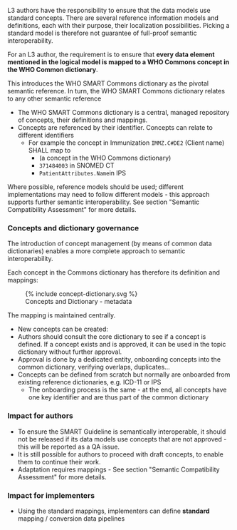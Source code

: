 L3 authors have the responsibility to ensure that the data models use standard concepts.
There are several reference information models and definitions, each with their purpose, their localization possibilities. Picking a standard model is therefore not guarantee of full-proof semantic interoperability.  

For an L3 author, the requirement is to ensure that **every data element mentioned in the logical model is mapped to a WHO Commons concept in the WHO Common dictionary**.

This introduces the WHO SMART Commons dictionary as the pivotal semantic reference. In turn, the WHO SMART Commons dictionary relates to any other semantic reference

* The WHO SMART Commons dictionary is a central, managed repository of concepts, their definitions and mappings.
* Concepts are referenced by their identifier. Concepts can relate to different identifiers
  * For example the concept in Immunization `IMMZ.C#DE2` (Client name) SHALL map to
    * (a concept in the WHO Commons dictionary)
    * `371484003` in SNOMED CT
    * `PatientAttributes.Name`in IPS
  
Where possible, reference models should be used; different implementations may need to follow different models - this approach supports further semantic interoperability.
See section "Semantic Compatibility Assessment" for more details.

### Concepts and dictionary governance
The introduction of concept management (by means of common data dictionaries) enables a more complete approach to semantic interoperability.

Each concept in the Commons dictionary has therefore its definition and mappings:
<figure style = "width:25em">
  {% include concept-dictionary.svg %}
  <figcaption>Concepts and Dictionary - metadata</figcaption>
</figure>


The mapping is maintained centrally.

* New concepts can be created:
* Authors should consult the core dictionary to see if a concept is defined. If a concept exists and is approved, it can be used in the topic dictionary without further approval.
* Approval is done by a dedicated entity, onboarding concepts into the common dictionary, verifying overlaps, duplicates...
* Concepts can be defined from scratch but normally are onboarded from existing reference dictionaries, e.g. ICD-11 or IPS
  * The onboarding process is the same - at the end, all concepts have one key identifier and are thus part of the common dictionary


### Impact for authors

* To ensure the SMART Guideline is semantically interoperable, it should not be released if its data models use concepts that are not approved - this will be reported as a QA issue.
* It is still possible for authors to proceed with draft concepts, to enable them to continue their work.
* Adaptation requires mappings - See section "Semantic Compatibility Assessment" for more details.


### Impact for implementers
* Using the standard mappings, implementers can define **standard** mapping / conversion data pipelines
